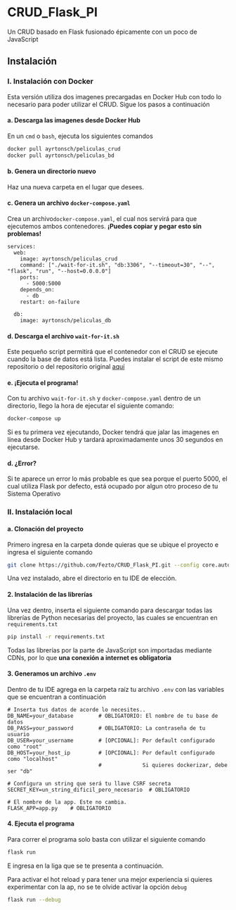 # CRUD_Flask_PI
 Un CRUD basado en Flask fusionado épicamente con un poco de JavaScript

## Instalación

### I. Instalación con Docker
Esta versión utiliza dos imagenes precargadas en Docker Hub con todo lo necesario para poder utilizar el CRUD. Sigue los pasos a continuación 

#### a. Descarga las imagenes desde Docker Hub

En un ``cmd`` o ``bash``, ejecuta los siguientes comandos
```bash
docker pull ayrtonsch/peliculas_crud
docker pull ayrtonsch/peliculas_bd
```

#### b. Genera un directorio nuevo
Haz una nueva carpeta en el lugar que desees.

#### c. Genera un archivo ``docker-compose.yaml``
Crea un archivo``docker-compose.yaml``, el cual nos servirá para que ejecutemos ambos contenedores. **¡Puedes copiar y pegar esto sin problemas!**

```
services:
  web:
    image: ayrtonsch/peliculas_crud
    command: ["./wait-for-it.sh", "db:3306", "--timeout=30", "--", "flask", "run", "--host=0.0.0.0"]
    ports:
      - 5000:5000
    depends_on:
      - db
    restart: on-failure

  db:
    image: ayrtonsch/peliculas_db
```

#### d. Descarga el archivo ``wait-for-it.sh``
Este pequeño script permitirá que el contenedor con el CRUD se ejecute cuando la base de datos está lista. Puedes instalar el script de este mismo repositorio o del repositorio original [aquí](https://github.com/vishnubob/wait-for-it)

#### e. ¡Ejecuta el programa!
Con tu archivo ``wait-for-it.sh`` y ``docker-compose.yaml`` dentro de un directorio, llego la hora de ejecutar el siguiente comando:
```bash
docker-compose up
```
Si es tu primera vez ejecutando, Docker tendrá que jalar las imagenes en línea desde Docker Hub y tardará aproximadamente unos 30 segundos en ejecutarse.

#### d. ¿Error?
Si te  aparece un error lo más probable es que sea porque el puerto 5000, el cual utiliza Flask por defecto, está ocupado por algun otro proceso de tu Sistema Operativo

### II. Instalación local
#### a. Clonación del proyecto
Primero ingresa en la carpeta donde quieras que se ubique el proyecto e ingresa el siguiente comando
```bash
git clone https://github.com/Fezto/CRUD_Flask_PI.git --config core.autocrlf=input
```
Una vez instalado, abre el directorio en tu IDE de elección.

#### 2. Instalación de las librerías
Una vez dentro, inserta el siguiente comando para descargar todas las librerías de Python necesarias del proyecto, las cuales se encuentran en ``requirements.txt``
```bash
pip install -r requirements.txt
```
Todas las librerías por la parte de JavaScript son importadas mediante CDNs, por lo que **una conexión a internet es obligatoria**

#### 3. Generamos un archivo ``.env``
Dentro de tu IDE agrega en la carpeta raíz tu archivo ``.env`` con las variables que se encuentran a continuación
```
# Inserta tus datos de acorde lo necesites..
DB_NAME=your_database        # OBLIGATORIO: El nombre de tu base de datos
DB_PASS=your_password        # OBLIGATORIO: La contraseña de tu usuario
DB_USER=your_username        # [OPCIONAL]: Por default configurado como "root"
DB_HOST=your_host_ip         # [OPCIONAL]: Por default configurado como "localhost"
                             #             Si quieres dockerizar, debe ser "db"

# Configura un string que será tu llave CSRF secreta
SECRET_KEY=un_string_dificil_pero_necesario  # OBLIGATORIO

# El nombre de la app. Este no cambia.
FLASK_APP=app.py    # OBLIGATORIO

```

#### 4. Ejecuta el programa
Para correr el programa solo basta con utilizar el siguiente comando
```bash
flask run
```
E ingresa en la liga que se te presenta a continuación.

Para activar el hot reload y para tener una mejor experiencia si quieres experimentar con la ap, no se te olvide activar la opción ``debug``
```bash
flask run --debug
```